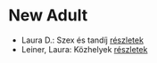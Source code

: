 # New Adult

- Laura D.: Szex és tandíj [részletek](_details/Laura%20D..md#id_904)
- Leiner, Laura: Közhelyek [részletek](_details/Leiner%2C%20Laura.md#id_1481)